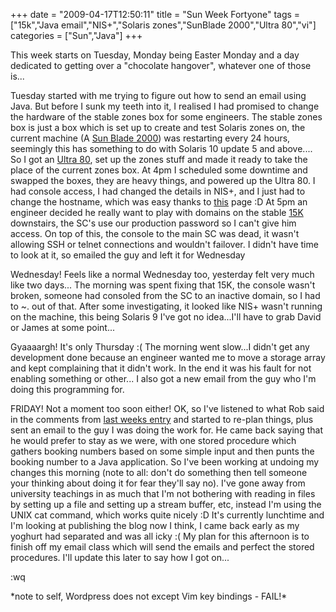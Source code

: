 +++
date = "2009-04-17T12:50:11"
title = "Sun Week Fortyone"
tags = ["15k","Java email","NIS+","Solaris zones","SunBlade 2000","Ultra 80","vi"]
categories = ["Sun","Java"]
+++

This week starts on Tuesday, Monday being Easter Monday and a day dedicated to getting over a "chocolate hangover", whatever one of those is...

Tuesday started with me trying to figure out how to send an email using Java. But before I sunk my teeth into it, I realised I had promised to change the hardware of the stable zones box for some engineers.
The stable zones box is just a box which is set up to create and test Solaris zones on, the current machine (A [Sun Blade 2000][1]) was restarting every 24 hours, seemingly this has something to do with Solaris 10 update 5 and above....
So I got an [Ultra 80][2], set up the zones stuff and made it ready to take the place of the current zones box. At 4pm I scheduled some downtime and swapped the boxes, they are heavy things, and powered up the Ultra 80. I had console access, I had changed the details in NIS+, and I just had to change the hostname, which was easy thanks to [this][3] page :D
At 5pm an engineer decided he really want to play with domains on the stable [15K][4] downstairs, the SC's use our production password so I can't give him access. On top of this, the console to the main SC was dead, it wasn't allowing SSH or telnet connections and wouldn't failover. I didn't have time to look at it, so emailed the guy and left it for Wednesday

Wednesday! Feels like a normal Wednesday too, yesterday felt very much like two days...
The morning was spent fixing that 15K, the console wasn't broken, someone had consoled from the SC to an inactive domain, so I had to ~. out of that. After some investigating, it looked like NIS+ wasn't running on the machine, this being Solaris 9 I've got no idea...I'll have to grab David or James at some point...

Gyaaaargh! It's only Thursday :(
The morning went slow...I didn't get any development done because an engineer wanted me to move a storage array and kept complaining that it didn't work. In the end it was his fault for not enabling something or other...
I also got a new email from the guy who I'm doing this programming for.

FRIDAY! Not a moment too soon either!
OK, so I've listened to what Rob said in the comments from [last weeks entry][5] and started to re-plan things, plus sent an email to the guy I was doing the work for. He came back saying that he would prefer to stay as we were, with one stored procedure which gathers booking numbers based on some simple input and then punts the booking number to a Java application. So I've been working at undoing my changes this morning (note to all: don't do something then tell someone your thinking about doing it for fear they'll say no).
I've gone away from university teachings in as much that I'm not bothering with reading in files by setting up a file and setting up a stream buffer, etc, instead I'm using the UNIX cat command, which works quite nicely :D
It's currently lunchtime and I'm looking at publishing the blog now I think, I came back early as my yoghurt had separated and was all icky :( My plan for this afternoon is to finish off my email class which will send the emails and perfect the stored procedures.
I'll update this later to say how I got on...

:wq

\*note to self, Wordpress does not except Vim key bindings - FAIL!\*

  [1]: http://sunsolve.sun.com/handbook_pub/Systems/SunBlade2000/images/SunBlade2000.jpg
  [2]: http://sunsolve.sun.com/handbook_pub/Systems/U80/images/U80.gif
  [3]: http://forums.devshed.com/unix-help-35/changing-hostname-and-ip-on-solaris-10t-343047.html
  [4]: http://sunsolve.sun.com/handbook_pub/Systems/SunFire15K_shared/images/SunFire15K.jpg
  [5]: http://hashbang0.com/2009/04/09/sun-week-forty/
